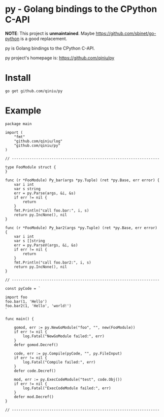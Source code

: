 py - Golang bindings to the CPython C-API
==

**NOTE**: This project is **unmaintained**. Maybe https://github.com/sbinet/go-python is a good replacement.

py is Golang bindings to the CPython C-API.

py project's homepage is: https://github.com/qiniu/py

# Install

```
go get github.com/qiniu/py
```

# Example

```{go}
package main

import (
	"fmt"
	"github.com/qiniu/log"
	"github.com/qiniu/py"
)

// -------------------------------------------------------------------

type FooModule struct {
}

func (r *FooModule) Py_bar(args *py.Tuple) (ret *py.Base, err error) {
	var i int
	var s string
	err = py.Parse(args, &i, &s)
	if err != nil {
		return
	}
	fmt.Println("call foo.bar:", i, s)
	return py.IncNone(), nil
}

func (r *FooModule) Py_bar2(args *py.Tuple) (ret *py.Base, err error) {
	var i int
	var s []string
	err = py.ParseV(args, &i, &s)
	if err != nil {
		return
	}
	fmt.Println("call foo.bar2:", i, s)
	return py.IncNone(), nil
}

// -------------------------------------------------------------------

const pyCode = `

import foo
foo.bar(1, 'Hello')
foo.bar2(1, 'Hello', 'world!')
`

func main() {

	gomod, err := py.NewGoModule("foo", "", new(FooModule))
	if err != nil {
		log.Fatal("NewGoModule failed:", err)
	}
	defer gomod.Decref()

	code, err := py.Compile(pyCode, "", py.FileInput)
	if err != nil {
		log.Fatal("Compile failed:", err)
	}
	defer code.Decref()

	mod, err := py.ExecCodeModule("test", code.Obj())
	if err != nil {
		log.Fatal("ExecCodeModule failed:", err)
	}
	defer mod.Decref()
}

// -------------------------------------------------------------------
```

